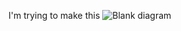 I'm trying to make this
![Blank diagram](https://user-images.githubusercontent.com/60891544/204649927-5b64b889-0cf0-4f38-b8d4-08957875ab44.png)
